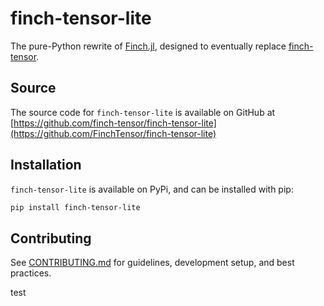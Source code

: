 # finch-tensor-lite

The pure-Python rewrite of [Finch.jl](https://github.com/finch-tensor/Finch.jl), designed to eventually replace [finch-tensor](https://pypi.org/project/finch-tensor/).

## Source
The source code for `finch-tensor-lite` is available on GitHub at [https://github.com/finch-tensor/finch-tensor-lite](https://github.com/FinchTensor/finch-tensor-lite)

## Installation

`finch-tensor-lite` is available on PyPi, and can be installed with pip:
```bash
pip install finch-tensor-lite
```

## Contributing
See [CONTRIBUTING.md](CONTRIBUTING.md) for guidelines, development setup, and best practices.

test

